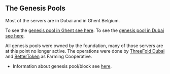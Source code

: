 ## The Genesis Pools

<!-- [photos genesis pool](structure/images_threefold_genisispool_lochristi.html ':include :type=iframe width=100% height=550px frameBorder="0" scrolling="no" align="center"') -->

<!-- ![](lochristi_4 :size:400x) -->

Most of the servers are in Dubai and in Ghent Belgium.

To see the [genesis pool in Ghent see here](threefold__genesis_pool_ghent.md).
To see the [genesis pool in Dubai see here](threefold__genesis_pool_dubai.md).

All genesis pools were owned by the foundation, many of those servers are at this point no longer active.
The operations were done by [ThreeFold Dubai](threefold__threefold_dubai) and [BetterToken](threefold__bettertoken) as Farming Cooperative.


- Information about genesis pool/block see [here](threefold__genesis_block_pool_details.md).
